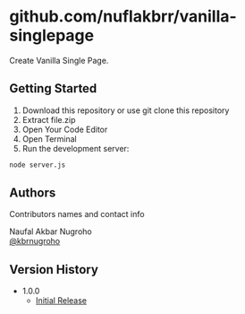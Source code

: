# github.com/nuflakbrr/vanilla-singlepage

Create Vanilla Single Page.

## Getting Started

1. Download this repository or use git clone this repository
2. Extract file.zip
3. Open Your Code Editor
4. Open Terminal
5. Run the development server:

```bash
node server.js
```

## Authors

Contributors names and contact info

Naufal Akbar Nugroho  
[@kbrnugroho](https://instagram.com/kbrnugroho)

## Version History

- 1.0.0
  - [Initial Release](CHANGELOG.md)
